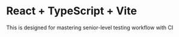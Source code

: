 # React + TypeScript + Vite

This is designed for mastering senior-level testing workflow with CI

```

```
